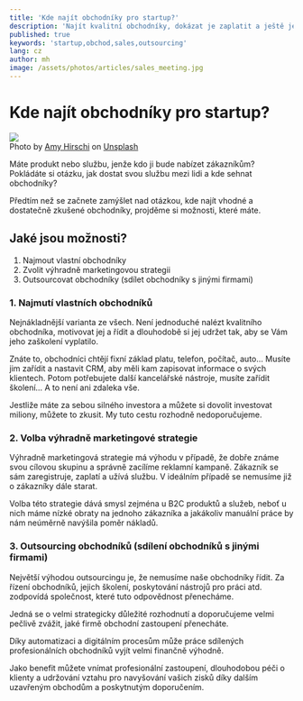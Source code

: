 ```yaml
---
title: 'Kde najít obchodníky pro startup?'
description: 'Najít kvalitní obchodníky, dokázat je zaplatit a ještě je umět uřídit, to je extrémně náročná disciplína. Zkusme se zamyslet, jak na to jít lépe a chytřeji.'
published: true
keywords: 'startup,obchod,sales,outsourcing'
lang: cz
author: mh
image: /assets/photos/articles/sales_meeting.jpg
---
```

# Kde najít obchodníky pro startup?

<div class="img-box-right">
    <img src="/assets/photos/articles/sales_meeting.jpg" />
    <br />
    <span class="img-caption">Photo by <a href="https://unsplash.com/@amyhirschi?utm_source=unsplash&amp;utm_medium=referral&amp;utm_content=creditCopyText">Amy Hirschi</a> on <a href="https://unsplash.com/s/photos/meeting?utm_source=unsplash&amp;utm_medium=referral&amp;utm_content=creditCopyText">Unsplash</a></>
</div>

Máte produkt nebo službu, jenže kdo ji bude nabízet zákazníkům?
Pokládáte si otázku, jak dostat svou službu mezi lidi a
kde sehnat obchodníky?

Předtím než se začnete zamýšlet nad otázkou, kde najít vhodné
a dostatečně zkušené obchodníky, projděme si možnosti, které máte.

## Jaké jsou možnosti?
1. Najmout vlastní obchodníky
2. Zvolit výhradně marketingovou strategii
3. Outsourcovat obchodníky (sdílet obchodníky s jinými firmami)

### 1. Najmutí vlastních obchodníků 

Nejnákladnější varianta ze všech. Není jednoduché nalézt
kvalitního obchodníka, motivovat jej a řídit a dlouhodobě
si jej udržet tak, aby se Vám jeho zaškolení vyplatilo.

Znáte to, obchodníci chtějí fixní základ platu,
telefon, počítač, auto… Musíte jim zařídit a nastavit CRM,
aby měli kam zapisovat informace o svých klientech.
Potom potřebujete další kancelářské nástroje, musíte zařídit školení…
A to není ani zdaleka vše.

Jestliže máte za sebou silného investora a můžete si dovolit
investovat miliony, můžete to zkusit. My tuto cestu
rozhodně nedoporučujeme.

### 2. Volba výhradně marketingové strategie

Výhradně marketingová strategie má výhodu v případě, že
dobře známe svou cílovou skupinu a správně zacílíme reklamní
kampaně. Zákazník se sám zaregistruje, zaplatí a užívá službu.
V ideálním případě se nemusíme již o zákazníky dále starat.

Volba této strategie dává smysl zejména u B2C produktů a služeb,
neboť u nich máme nízké obraty na jednoho zákazníka a
jakákoliv manuální práce by nám neúměrně navýšila poměr nákladů.

### 3. Outsourcing obchodníků (sdílení obchodníků s jinými firmami)

Největší výhodou outsourcingu je, že nemusíme naše obchodníky
řídit. Za řízení obchodníků, jejich školení, poskytování nástrojů
pro práci atd. zodpovídá společnost, které tuto odpovědnost
přenecháme.

Jedná se o velmi strategicky důležité rozhodnutí a doporučujeme
velmi pečlivě zvážit, jaké firmě obchodní zastoupení přenecháte.

Díky automatizaci a digitálním procesům může práce sdílených
profesionálních obchodníků vyjít velmi finančně výhodně.

Jako benefit můžete vnímat profesionální zastoupení, dlouhodobou
péči o klienty a udržování vztahu pro navyšování vašich zisků
díky dalším uzavřeným obchodům a poskytnutým doporučením. 
